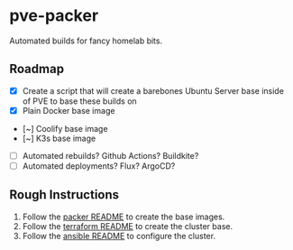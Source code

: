 # pve-packer

Automated builds for fancy homelab bits.

## Roadmap

- [X] Create a script that will create a barebones Ubuntu Server base inside of PVE to base these builds on
- [X] Plain Docker base image
- [~] Coolify base image
- [~] K3s base image
- [ ] Automated rebuilds? Github Actions? Buildkite?
- [ ] Automated deployments? Flux? ArgoCD?

## Rough Instructions

1. Follow the [packer README](packer/README.md) to create the base images.
2. Follow the [terraform README](terraform/README.md) to create the cluster base.
3. Follow the [ansible README](ansible/README.md) to configure the cluster.